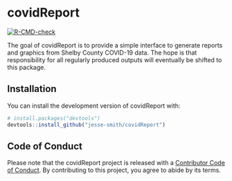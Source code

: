 
# covidReport

<!-- badges: start -->
[![R-CMD-check](https://github.com/jesse-smith/covidReport/workflows/R-CMD-check/badge.svg)](https://github.com/jesse-smith/covidReport/actions)
<!-- badges: end -->

The goal of covidReport is to provide a simple interface to generate reports and
graphics from Shelby County COVID-19 data. The hope is that responsibility for
all regularly produced outputs will eventually be shifted to this package.

## Installation

You can install the development version of covidReport with:

``` r
# install.packages("devtools")
devtools::install_github("jesse-smith/covidReport")
```

## Code of Conduct

Please note that the covidReport project is released with a [Contributor Code of Conduct](https://contributor-covenant.org/version/2/0/CODE_OF_CONDUCT.html). By contributing to this project, you agree to abide by its terms.
